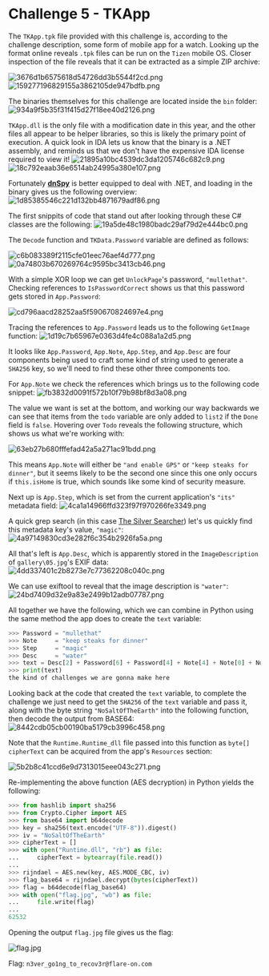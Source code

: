 # Challenge 5 - TKApp

The `TKApp.tpk` file provided with this challenge is, according to the challenge description, some form of mobile app for a watch. Looking up the format online reveals `.tpk` files can be run on the `Tizen` mobile OS. Closer inspection of the file reveals that it can be extracted as a simple ZIP archive:

![3676d1b6575618d54726dd3b5544f2cd.png](../_resources/3b4d033758b54b258a45363a89a310b5.png)
![159277196829155a3862105de947bdfb.png](../_resources/898e45c24a1a44fc803ee31610b49e1b.png)

The binaries themselves for this challenge are located inside the `bin` folder:
![934a9f5b35f31f415d27f18ee40d2126.png](../_resources/0247d760dfe44c87907519ad5ea07bd2.png)

`TKApp.dll` is the only file with a modification date in this year, and the other files all appear to be helper libraries, so this is likely the primary point of execution. A quick look in IDA lets us know that the binary is a .NET assembly, and reminds us that we don't have the expensive IDA license required to view it!
![21895a10bc4539dc3da1205746c682c9.png](../_resources/12bdb53eceb24a8ea5486fe3a9ac460d.png)
![18c792eaab36e6514ab24995a380e107.png](../_resources/78537dfe7ef7475eb4d5a512e7df79be.png)

Fortunately [__dnSpy__](https://github.com/dnSpy/dnSpy/releases) is better equipped to deal with .NET, and loading in the binary gives us the following overview:
![1d85385546c221d132bb4871679adf86.png](../_resources/2b64387217cf4186a8f79061c24b3934.png)

The first snippits of code that stand out after looking through these C# classes are the following:
![19a5de48c1980badc29af79d2e444bc0.png](../_resources/e1b44ed09b7845c4800fda2fb3b44492.png)

The `Decode` function and `TKData.Password` variable are defined as follows:

![c6b083389f2115cfe01eec76aef4d777.png](../_resources/511acbd019564ed9b3c88102848b5538.png)
![0a74803b670269764c9595bc3413cb46.png](../_resources/95f727ab11b745369ac349c6280c0c70.png)

With a simple XOR loop we can get `UnlockPage`'s password, `"mullethat"`. Checking references to `IsPasswordCorrect` shows us that this password gets stored in `App.Password`:

![cd796aacd28252aa5f590670824697e4.png](../_resources/3bbcc565e41d4951a824882c56d2044f.png)

Tracing the references to `App.Password` leads us to the following `GetImage` function:
![1d19c7b65967e0363d4fe4c088a1a2d5.png](../_resources/9ed624292b9e4a9e82711350e81d1d54.png)

It looks like `App.Password`, `App.Note`, `App.Step`, and `App.Desc` are four components being used to craft some kind of string used to generate a `SHA256` key, so we'll need to find these other three components too.

For `App.Note` we check the references which brings us to the following code snippet:
![fb3832d0091f572b10f79b98bf8d3a08.png](../_resources/d2b7f884176e4c879f049efad5dcf081.png)

The value we want is set at the bottom, and working our way backwards we can see that items from the `todo` variable are only added to `list2` if the `Done` field is `false`. Hovering over `Todo` reveals the following structure, which shows us what we're working with:

![63eb27b680fffefad42a5a271ac91bdd.png](../_resources/ed0ff3586e20429e9a679d09f9f7a102.png)

This means `App.Note` will either be `"and enable GPS"` or `"keep steaks for dinner"`, but it seems likely to be the second one since this one only occurs if `this.isHome` is true, which sounds like some kind of security measure.

Next up is `App.Step`, which is set from the current application's `"its"` metadata field:
![4ca1a14966ffd323f97f970266fe3349.png](../_resources/d1c47a5ba4e844c0972926fe1bf52d41.png)

A quick grep search (in this case [The Silver Searcher](https://github.com/ggreer/the_silver_searcher))  let's us quickly find this metadata key's value, `"magic"`:
![4a97149830cd3e282f6c354b2926fa5a.png](../_resources/b1d58c3bc5a542018caf6fa35d57359a.png)

All that's left is `App.Desc`, which is apparently stored in the `ImageDescription` of `gallery\05.jpg`'s EXIF data:
![4dd337401c2b8273e7c77362208c040c.png](../_resources/893ab39936a94e91a993b8a69a0c3be1.png)

We can use exiftool to reveal that the image description is `"water"`:
![24bd7409d32e9a83e2499b12adb07787.png](../_resources/2b91fccf331641519ffa4668abdc157f.png)

All together we have the following, which we can combine in Python using the same method the app does to create the `text` variable:
```py
>>> Password = "mullethat"
>>> Note     = "keep steaks for dinner"
>>> Step     = "magic"
>>> Desc     = "water"
>>> text = Desc[2] + Password[6] + Password[4] + Note[4] + Note[0] + Note[17] + Note[18] + Note[16] + Note[11] + Note[13] + Note[12] + Note[15] + Step[4] + Password[6] + Desc[1] + Password[2] + Password[2] + Password[4] + Note[18] + Step[2] + Password[4] + Note[5] + Note[4] + Desc[0] + Desc[3] + Note[15] + Note[8] + Desc[4] + Desc[3] + Note[4] + Step[2] + Note[13] + Note[18] + Note[18] + Note[8] + Note[4] + Password[0] + Password[7] + Note[0] + Password[4] + Note[11] + Password[6] + Password[4] + Desc[4] + Desc[3]
>>> print(text)
the kind of challenges we are gonna make here
```

Looking back at the code that created the `text` variable, to complete the challenge we just need to get the `SHA256` of the `text` variable and pass it, along with the byte string `"NoSaltOfTheEarth"` into the following function, then decode the output from BASE64:
![8442cdb05cb00190ba5179cb3996c458.png](../_resources/6fc9b4bf0eec45a6921eca98a8472a4a.png)

Note that the `Runtime.Runtime_dll` file passed into this function as `byte[] cipherText` can be acquired from the app's `Resources` section:

![5b2b8c41ccd6e9d7313015eee043c271.png](../_resources/97b2a19e34114b5f96c029b3ebd1f4cc.png)

Re-implementing the above function (AES decryption) in Python yields the following:
```py
>>> from hashlib import sha256 
>>> from Crypto.Cipher import AES
>>> from base64 import b64decode
>>> key = sha256(text.encode("UTF-8")).digest()
>>> iv = "NoSaltOfTheEarth"
>>> cipherText = []
>>> with open("Runtime.dll", "rb") as file:
...     cipherText = bytearray(file.read())
... 
>>> rijndael = AES.new(key, AES.MODE_CBC, iv)
>>> flag_base64 = rijndael.decrypt(bytes(cipherText))
>>> flag = b64decode(flag_base64)
>>> with open("flag.jpg", "wb") as file:
...     file.write(flag)
... 
62532
```
Opening the output `flag.jpg` file gives us the flag:

![flag.jpg](../_resources/4725a4fc1b64450bbad682c5c1ad8bb6.jpg)

Flag: `n3ver_go1ng_to_recov3r@flare-on.com`